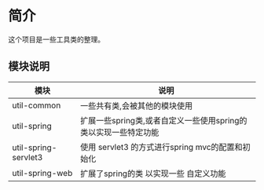 简介
===

这个项目是一些工具类的整理。

模块说明
----

| 模块 | 说明 |
| --- | --- |
| util-common | 一些共有类,会被其他的模块使用 |
| util-spring | 扩展一些spring类,或者自定义一些使用spring的类以实现一些特定功能 |
| util-spring-servlet3 | 使用 servlet3 的方式进行spring mvc的配置和初始化 |
| util-spring-web | 扩展了spring的类 以实现一些 自定义功能 |

